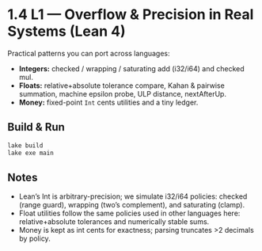 # 1.4 L1 — Overflow & Precision in Real Systems (Lean 4)

Practical patterns you can port across languages:

- **Integers:** checked / wrapping / saturating add (i32/i64) and checked mul.
- **Floats:** relative+absolute tolerance compare, Kahan & pairwise summation,
  machine epsilon probe, ULP distance, nextAfterUp.
- **Money:** fixed-point `Int` cents utilities and a tiny ledger.

## Build & Run
```bash
lake build
lake exe main
```

## Notes
- Lean’s Int is arbitrary-precision; we simulate i32/i64 policies: checked (range guard), wrapping (two’s complement), and saturating (clamp).
- Float utilities follow the same policies used in other languages here: relative+absolute tolerances and numerically stable sums.
- Money is kept as int cents for exactness; parsing truncates >2 decimals by policy.

